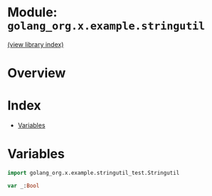 # Module: `golang_org.x.example.stringutil`

[(view library index)](../../../../golibs.md)


# Overview





# Index


- [Variables](<#variables>)

# Variables


```haxe
import golang_org.x.example.stringutil_test.Stringutil
```


```haxe
var _:Bool
```


